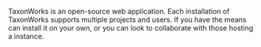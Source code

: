 TaxonWorks is an open-source web application. Each installation of TaxonWorks supports multiple projects 
and users.  If you have the means can install it on your own, or you can look to collaborate with those hosting a instance.
